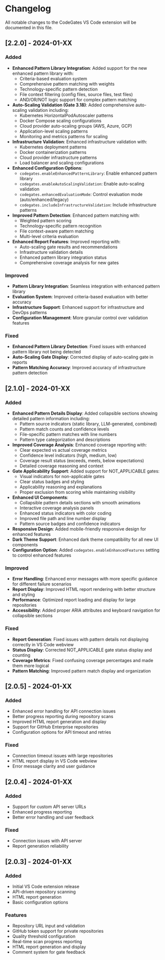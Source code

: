 # Changelog

All notable changes to the CodeGates VS Code extension will be documented in this file.

## [2.2.0] - 2024-01-XX

### Added
- **Enhanced Pattern Library Integration**: Added support for the new enhanced pattern library with:
  - Criteria-based evaluation system
  - Comprehensive pattern matching with weights
  - Technology-specific pattern detection
  - File context filtering (config files, source files, test files)
  - AND/OR/NOT logic support for complex pattern matching
- **Auto-Scaling Validation (Gate 3.18)**: Added comprehensive auto-scaling validation including:
  - Kubernetes HorizontalPodAutoscaler patterns
  - Docker Compose scaling configurations
  - Cloud provider auto-scaling groups (AWS, Azure, GCP)
  - Application-level scaling patterns
  - Monitoring and metrics patterns for scaling
- **Infrastructure Validation**: Enhanced infrastructure validation with:
  - Kubernetes deployment patterns
  - Docker containerization patterns
  - Cloud provider infrastructure patterns
  - Load balancer and scaling configurations
- **Enhanced Configuration Options**:
  - `codegates.enableEnhancedPatternLibrary`: Enable enhanced pattern library
  - `codegates.enableAutoScalingValidation`: Enable auto-scaling validation
  - `codegates.enhancedEvaluationMode`: Control evaluation mode (auto/enhanced/legacy)
  - `codegates.includeInfrastructureValidation`: Include infrastructure patterns
- **Improved Pattern Detection**: Enhanced pattern matching with:
  - Weighted pattern scoring
  - Technology-specific pattern recognition
  - File context-aware pattern matching
  - Multi-level criteria evaluation
- **Enhanced Report Features**: Improved reporting with:
  - Auto-scaling gate results and recommendations
  - Infrastructure validation details
  - Enhanced pattern library integration status
  - Comprehensive coverage analysis for new gates

### Improved
- **Pattern Library Integration**: Seamless integration with enhanced pattern library
- **Evaluation System**: Improved criteria-based evaluation with better accuracy
- **Infrastructure Support**: Enhanced support for infrastructure and DevOps patterns
- **Configuration Management**: More granular control over validation features

### Fixed
- **Enhanced Pattern Library Detection**: Fixed issues with enhanced pattern library not being detected
- **Auto-Scaling Gate Display**: Corrected display of auto-scaling gate in reports
- **Pattern Matching Accuracy**: Improved accuracy of infrastructure pattern detection

## [2.1.0] - 2024-01-XX

### Added
- **Enhanced Pattern Details Display**: Added collapsible sections showing detailed pattern information including:
  - Pattern source indicators (static library, LLM-generated, combined)
  - Pattern match counts and confidence levels
  - File-specific pattern matches with line numbers
  - Pattern type categorization and descriptions
- **Improved Coverage Analysis**: Enhanced coverage reporting with:
  - Clear expected vs actual coverage metrics
  - Confidence level indicators (high, medium, low)
  - Coverage result status (exceeds, meets, below expectations)
  - Detailed coverage reasoning and context
- **Gate Applicability Support**: Added support for NOT_APPLICABLE gates:
  - Visual indicators for non-applicable gates
  - Clear status badges and styling
  - Applicability reasoning and explanations
  - Proper exclusion from scoring while maintaining visibility
- **Enhanced UI Components**:
  - Collapsible pattern details sections with smooth animations
  - Interactive coverage analysis panels
  - Enhanced status indicators with color coding
  - Improved file path and line number display
  - Pattern source badges and confidence indicators
- **Responsive Design**: Added mobile-friendly responsive design for enhanced features
- **Dark Theme Support**: Enhanced dark theme compatibility for all new UI components
- **Configuration Option**: Added `codegates.enableEnhancedFeatures` setting to control enhanced features

### Improved
- **Error Handling**: Enhanced error messages with more specific guidance for different failure scenarios
- **Report Display**: Improved HTML report rendering with better structure and styling
- **Performance**: Optimized report loading and display for large repositories
- **Accessibility**: Added proper ARIA attributes and keyboard navigation for collapsible sections

### Fixed
- **Report Generation**: Fixed issues with pattern details not displaying correctly in VS Code webview
- **Status Display**: Corrected NOT_APPLICABLE gate status display and counting
- **Coverage Metrics**: Fixed confusing coverage percentages and made them more logical
- **Pattern Matching**: Improved pattern match display and organization

## [2.0.5] - 2024-01-XX

### Added
- Enhanced error handling for API connection issues
- Better progress reporting during repository scans
- Improved HTML report generation and display
- Support for GitHub Enterprise repositories
- Configuration options for API timeout and retries

### Fixed
- Connection timeout issues with large repositories
- HTML report display in VS Code webview
- Error message clarity and user guidance

## [2.0.4] - 2024-01-XX

### Added
- Support for custom API server URLs
- Enhanced progress reporting
- Better error handling and user feedback

### Fixed
- Connection issues with API server
- Report generation reliability

## [2.0.3] - 2024-01-XX

### Added
- Initial VS Code extension release
- API-driven repository scanning
- HTML report generation
- Basic configuration options

### Features
- Repository URL input and validation
- GitHub token support for private repositories
- Quality threshold configuration
- Real-time scan progress reporting
- HTML report generation and display
- Comment system for gate feedback 